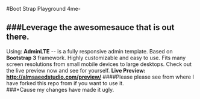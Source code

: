#Boot Strap Playground 4me-

###Leverage the awesomesauce that is out there.
------------------------
Using:
**AdminLTE** -- is a fully responsive admin template. Based on **Bootstrap 3** framework. Highly customizable and easy to use. Fits many screen resolutions from small mobile devices to large desktops. Check out the live preview now and see for yourself. 
**Live Preview: http://almsaeedstudio.com/preview/**
####Please please see from where I have forked this repo from if you want to use it.  
###*Cause my changes have made it ugly.

